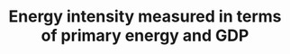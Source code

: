 ---
actual_indicator_available: Total Primary Energy Consumption per Real Dollar of GDP
  (Thousand Btu per Chained (2009) Dollar)
actual_indicator_available_description: From Table 1.7 of the  Energy Information
  Administration's Monthly Energy Review
computation_units: Energy intensity, defined as  thousand Btu per chained (2009) dollar
data_non_statistical: false
date_metadata_updated: '2017-09-21'
date_of_national_source_publication: AUGUST 2017
disaggregation_categories: N/A
disaggregation_geography: National
goal_meta_link: http://unstats.un.org/sdgs/files/metadata-compilation/Metadata-Goal-7.pdf
graph: longitudinal
graph_title: US Total Primary Energy Consumption per Real Dollar of GDP (Thousand
  Btu per Chained (2009) Dollar)
graph_type: line
has_metadata: true
indicator: 7.3.1
indicator_definition: Primary energy intensity is obtained by dividing total primary
  energy supply over gross domestic product. Total primary energy supply, as defined
  by the IEA, is made up of production plus net imports minus international marine
  and aviation bunkers plus-stock changes. For international comparison purposes,
  GDP is measured in constant terms at purchasing power parity.
indicator_name: Energy intensity measured in terms of primary energy and GDP
indicator_sort_order: 07-03-01
indicator_variable: tot_prm_eny_con_dol_gdp
layout: indicator
method_of_computation: Calculated as energy consumption divided by U.S. gross domestic
  product in chained (2009) dollars
national_geographical_coverage: United States
periodicity: Annual provided, monthly data also available
permalink: /7-3-1/
published: true
rationale_interpretation: Energy intensity is an indication of how much energy is
  used to produce one unit of economic output. It is a proxy of the efficiency with
  which an economy is able to use energy to produce economic output. A lower ratio
  indicates that less energy is used to produce one unit of output.
reporting_status: complete
scheduled_update_by_national_source: MARCH 2018
sdg_goal: 7
source_active_1: true
source_agency_staff_email_1: maggie.woodward@eia.gov
source_agency_staff_name_1: Maggie Woodward
source_agency_survey_dataset_1: Energy Information Agency
source_notes_1: null
source_organisation_1: Energy Information Agency
source_title_1: null
source_url_1: http://www.eia.gov/totalenergy/data/monthly/
target: By 2030, double the global rate of improvement in energy efficiency.
target_id: '7.3'
time_period: 1949-2016 available
title: Energy intensity measured in terms of primary energy and GDP
un_custodial_agency: 'UNSD, IEA (Partnering Agencies: World Bank, UN Energy)'
un_designated_tier: '1'
variable_description: null
variable_notes: null
---
